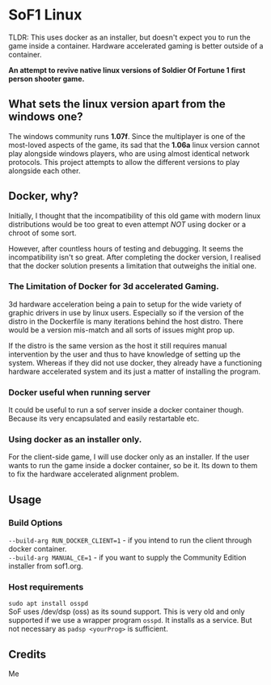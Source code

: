 # SoF1 Linux
TLDR: This uses docker as an installer, but doesn't expect you to run the game inside a container. Hardware accelerated gaming is better outside of a container.  

**An attempt to revive native linux versions of Soldier Of Fortune 1 first person shooter game.**
## What sets the linux version apart from the windows one?
The windows community runs **1.07f**. Since the multiplayer is one of the most-loved aspects of the game, its sad that the **1.06a** linux version cannot play alongside windows players, who are using almost identical network protocols.  This project attempts to allow the different versions to play alongside each other.
## Docker, why?
Initially, I thought that the incompatibility of this old game with modern linux distributions would be too great to even attempt *NOT* using docker or a chroot of some sort.

However, after countless hours of testing and debugging. It seems the incompatibility isn't so great.  After completing the docker version, I realised that the docker solution presents a limitation that outweighs the initial one.  

### The Limitation of Docker for 3d accelerated Gaming.
3d hardware acceleration being a pain to setup for the wide variety of graphic drivers in use by linux users.  Especially so if the version of the distro in the Dockerfile is many iterations behind the host distro.  There would be a version mis-match and all sorts of issues might prop up.

If the distro is the same version as the host it still requires manual intervention by the user and thus to have knowledge of setting up the system.  Whereas if they did not use docker, they already have a functioning hardware accelerated system and its just a matter of installing the program.

### Docker useful when running server
It could be useful to run a sof server inside a docker container though.  Because its very encapsulated and easily restartable etc.

### Using docker as an installer only.
For the client-side game, I will use docker only as an installer.  If the user wants to run the game inside a docker container, so be it.  Its down to them to fix the hardware accelerated alignment problem.


## Usage

### Build Options
`--build-arg RUN_DOCKER_CLIENT=1` - if you intend to run the client through docker container.  
`--build-arg MANUAL_CE=1` - if you want to supply the Community Edition installer from sof1.org.  

### Host requirements
`sudo apt install osspd`  
SoF uses /dev/dsp (oss) as its sound support.  This is very old and only supported if we use a wrapper program `osspd`.  It installs as a service.  But not necessary as `padsp <yourProg>` is sufficient.

## Credits
Me
